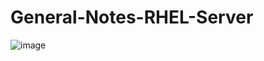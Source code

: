 # General-Notes-RHEL-Server

![image](https://github.com/user-attachments/assets/adf8058c-f126-4900-9476-0887c7ba5826)

